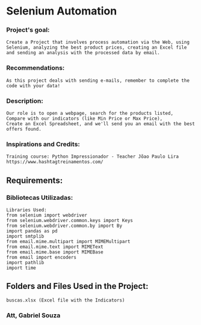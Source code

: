 # Selenium Automation


### Project's goal:
	Create a Project that involves process automation via the Web, using Selenium, analyzing the best product prices, creating an Excel file and sending an analysis with the processed data by email.

	
### Recommendations:
	As this project deals with sending e-mails, remember to complete the code with your data!
	

### Description:
	Our role is to open a webpage, search for the products listed,
	Compare with our indicators (like Min Price or Max Price),
	Create an Excel Spreadsheet, and we'll send you an email with the best offers found.	


### Inspirations and Credits:

	Training course: Python Impressionador - Teacher Jõao Paulo Lira
	https://www.hashtagtreinamentos.com/


## Requirements:
### Bibliotecas Utilizadas:
	Libraries Used:
	from selenium import webdriver
	from selenium.webdriver.common.keys import Keys
	from selenium.webdriver.common.by import By
	import pandas as pd
	import smtplib
	from email.mime.multipart import MIMEMultipart
	from email.mime.text import MIMEText
	from email.mime.base import MIMEBase
	from email import encoders
	import pathlib
	import time


## Folders and Files Used in the Project:
	buscas.xlsx (Excel file with the Indicators)


### Att, Gabriel Souza
